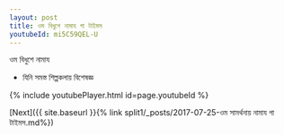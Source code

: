 ```yaml
---
layout: post
title: ওম বিধুশে নামায গা টাইমস
youtubeId: mi5C59QEL-U
---
```

 
 
 ওম বিধুশে নামায  
 
 -  যিনি সমস্ত শিল্পকলায় বিশেষজ্ঞ 
 
  
 
  
 
 
 
 
 
 


{% include youtubePlayer.html id=page.youtubeId %}
 
[Next]({{ site.baseurl }}{% link  split1/_posts/2017-07-25-ওম সামর্থনায় নামায গা টাইমস.md%})
 
